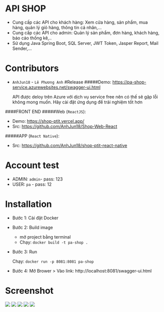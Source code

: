 # API SHOP
- Cung cấp các API cho khách hàng: Xem cửa hàng, sản phẩm, mua hàng, quản lý 
  giỏ hàng, thông tin cá nhân,... 
- Cung cấp các API cho admin: Quản lý sản phẩm, đơn hàng, khách hàng, báo cáo thống kê,..
- Sử dụng Java Spring Boot, SQL Server, JWT Token, Jasper Report, Mail Sender,...
# Contributors
- `AnhJun18` -  `Lê Phương Anh`
#Release
#####Demo:  https://pa-shop-service.azurewebsites.net/swagger-ui.html
  
    API được deloy trên Azure với dịch vụ service free nên có 
    thế sẽ gặp lỗi không mong muốn.
    Hãy cài đặt ứng dụng để trải nghiệm tốt hơn


####FRONT END
#####Web (`ReactJS`):
   - Demo: https://shop-ptit.vercel.app/
   - Src: https://github.com/AnhJun18/Shop-Web-React


#####APP (`React Native`):
- Src: https://github.com/AnhJun18/shop-ptit-react-native
# Account test
- ADMIN:  `admin`- pass: 123
- USER:   `pa`   - pass: 12

# Installation
- Bước 1: Cài đặt Docker
- Bước 2: Build image
  + mở project bằng terminal
  + Chạy: `docker build -t pa-shop .`
  
- Bước 3: Run
  
  Chạy: `docker run -p 8081:8081 pa-shop`
- Bước 4: Mở Brower > Vào link: 
  http://localhost:8081/swagger-ui.html

# Screenshot
![](https://user-images.githubusercontent.com/81857289/230708435-94219e7a-910b-49d1-a330-d847071b4c2e.png)
![](https://user-images.githubusercontent.com/81857289/230708534-369f70c8-9ed1-4f10-bbf5-8201a6847a2b.png)
![](https://user-images.githubusercontent.com/81857289/230708579-43bbfb73-a1cd-4eea-85d7-5a325bf8c2f8.png)
![](https://user-images.githubusercontent.com/81857289/230708613-a283dbc4-2cc4-4112-aeaa-3130875a93ac.png)
![](https://user-images.githubusercontent.com/81857289/230708983-2f069644-6fb6-4945-ab8d-302f03a9e990.png)